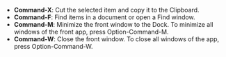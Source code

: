 - **Command-X**: Cut the selected item and copy it to the Clipboard.
- **Command-F**: Find items in a document or open a Find window.
- **Command-M**: Minimize the front window to the Dock. To minimize all windows of the front app, press Option-Command-M.
- **Command-W**: Close the front window. To close all windows of the app, press Option-Command-W.